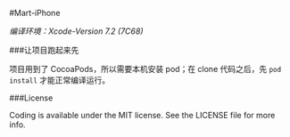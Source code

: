 #Mart-iPhone

*编译环境：Xcode-Version 7.2 (7C68)*

###让项目跑起来先


项目用到了 CocoaPods，所以需要本机安装 pod；在 clone 代码之后，先 `pod install` 才能正常编译运行。

###License

Coding is available under the MIT license. See the LICENSE file for more info.
